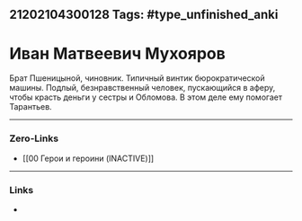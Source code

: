 21202104300128
Tags: #type_unfinished_anki
---
# Иван Матвеевич Мухояров

Брат Пшеницыной, чиновник. Типичный винтик бюрократической машины. Подлый, безнравственный человек, пускающийся в аферу, чтобы красть деньги у сестры и Обломова. В этом деле ему помогает Тарантьев.

---
### Zero-Links
- [[00 Герои и героини (INACTIVE)]]
---
### Links
-